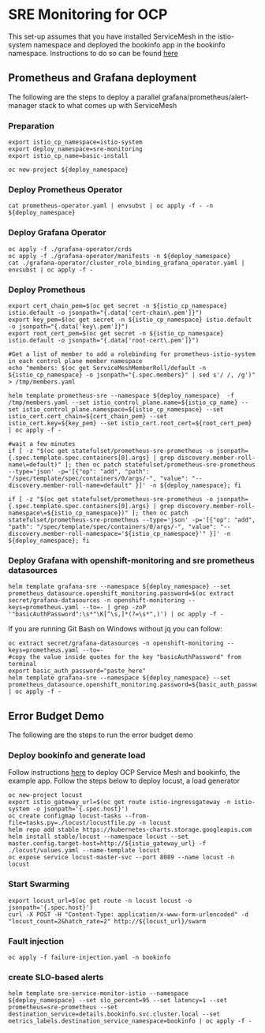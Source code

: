 # SRE Monitoring for OCP

This set-up assumes that you have installed ServiceMesh in the istio-system namespace and deployed the bookinfo app in the bookinfo namespace.
Instructions to do so can be found [here](https://github.com/raffaelespazzoli/openshift-enablement-exam/tree/master/misc4.0/ServiceMesh)

## Prometheus and Grafana deployment

The following are the steps to deploy a parallel grafana/prometheus/alert-manager stack to what comes up with ServiceMesh

### Preparation

```shell
export istio_cp_namespace=istio-system
export deploy_namespace=sre-monitoring
export istio_cp_name=basic-install

oc new-project ${deploy_namespace}
```

### Deploy Prometheus Operator

```shell
cat prometheus-operator.yaml | envsubst | oc apply -f - -n ${deploy_namespace}
```

### Deploy Grafana Operator

```shell
oc apply -f ./grafana-operator/crds
oc apply -f ./grafana-operator/manifests -n ${deploy_namespace}
cat ./grafana-operator/cluster_role_binding_grafana_operator.yaml | envsubst | oc apply -f -
```

### Deploy Prometheus

```shell
export cert_chain_pem=$(oc get secret -n ${istio_cp_namespace} istio.default -o jsonpath="{.data['cert-chain\.pem']}")
export key_pem=$(oc get secret -n ${istio_cp_namespace} istio.default -o jsonpath="{.data['key\.pem']}")
export root_cert_pem=$(oc get secret -n ${istio_cp_namespace} istio.default -o jsonpath="{.data['root-cert\.pem']}")

#Get a list of member to add a rolebinding for prometheus-istio-system in each control plane member namespace
echo "members: $(oc get ServiceMeshMemberRoll/default -n ${istio_cp_namespace} -o jsonpath="{.spec.members}" | sed s'/ /, /g')" > /tmp/members.yaml

helm template prometheus-sre --namespace ${deploy_namespace}  -f /tmp/members.yaml --set istio_control_plane.name=${istio_cp_name} --set istio_control_plane.namespace=${istio_cp_namespace} --set istio_cert.cert_chain=${cert_chain_pem} --set istio_cert.key=${key_pem} --set istio_cert.root_cert=${root_cert_pem} | oc apply -f -

#wait a few minutes
if [ -z "$(oc get statefulset/prometheus-sre-prometheus -o jsonpath={.spec.template.spec.containers[0].args} | grep discovery.member-roll-name\=default)" ]; then oc patch statefulset/prometheus-sre-prometheus --type='json' -p='[{"op": "add", "path": "/spec/template/spec/containers/0/args/-", "value": "--discovery.member-roll-name=default" }]' -n ${deploy_namespace}; fi

if [ -z "$(oc get statefulset/prometheus-sre-prometheus -o jsonpath={.spec.template.spec.containers[0].args} | grep discovery.member-roll-namespace\=${istio_cp_namespace})" ]; then oc patch statefulset/prometheus-sre-prometheus --type='json' -p='[{"op": "add", "path": "/spec/template/spec/containers/0/args/-", "value": "--discovery.member-roll-namespace='${istio_cp_namespace}'" }]' -n ${deploy_namespace}; fi
```

### Deploy Grafana with openshift-monitoring and sre prometheus datasources

```shell
helm template grafana-sre --namespace ${deploy_namespace} --set prometheus_datasource.openshift_monitoring.password=$(oc extract secret/grafana-datasources -n openshift-monitoring --keys=prometheus.yaml --to=- | grep -zoP '"basicAuthPassword":\s*"\K[^\s,]*(?=\s*",)') | oc apply -f -
```

If you are running Git Bash on Windows without jq you can follow:

```shell
oc extract secret/grafana-datasources -n openshift-monitoring --keys=prometheus.yaml --to=-
#copy the value inside quotes for the key "basicAuthPassword" from terminal
export basic_auth_password="paste_here"
helm template grafana-sre --namespace ${deploy_namespace} --set prometheus_datasource.openshift_monitoring.password=${basic_auth_password} | oc apply -f -
```

## Error Budget Demo

The following are the steps to run the error budget demo

### Deploy bookinfo and generate load

Follow instructions [here](https://github.com/raffaelespazzoli/openshift-enablement-exam/tree/master/misc4.0/ServiceMesh) to deploy OCP Service Mesh and bookinfo, the example app.
Follow the steps below to deploy locust, a load generator

```shell
oc new-project locust
export istio_gateway_url=$(oc get route istio-ingressgateway -n istio-system -o jsonpath='{.spec.host}')
oc create configmap locust-tasks --from-file=tasks.py=./locust/locustfile.py -n locust
helm repo add stable https://kubernetes-charts.storage.googleapis.com
helm install stable/locust --namespace locust --set master.config.target-host=http://${istio_gateway_url} -f ./locust/values.yaml --name-template locust
oc expose service locust-master-svc --port 8089 --name locust -n locust
```

### Start Swarming

```shell
export locust_url=$(oc get route -n locust locust -o jsonpath='{.spec.host}')
curl -X POST -H "Content-Type: application/x-www-form-urlencoded" -d "locust_count=2&hatch_rate=2" http://${locust_url}/swarm
```

### Fault injection

```shell
oc apply -f failure-injection.yaml -n bookinfo
```

### create SLO-based alerts

```shell
helm template sre-service-monitor-istio --namespace ${deploy_namespace} --set slo_percent=95 --set latency=1 --set prometheus=sre-prometheus --set destination_service=details.bookinfo.svc.cluster.local --set metrics_labels.destination_service_namespace=bookinfo | oc apply -f -
```
